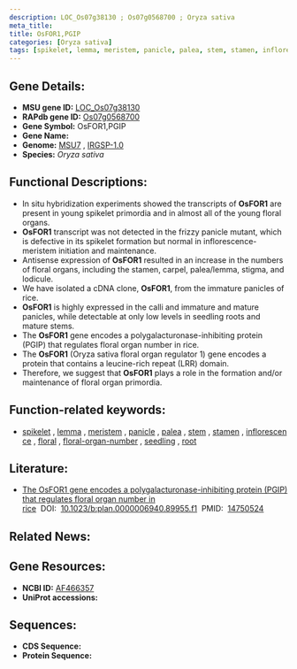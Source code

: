 ```yaml
---
description: LOC_Os07g38130 ; Os07g0568700 ; Oryza sativa
meta_title:
title: OsFOR1,PGIP
categories: [Oryza sativa]
tags: [spikelet, lemma, meristem, panicle, palea, stem, stamen, inflorescence, floral, floral organ number, seedling, root]
---
```


## Gene Details:
- **MSU gene ID:** [LOC_Os07g38130](http://rice.uga.edu/cgi-bin/ORF_infopage.cgi?orf=LOC_Os07g38130)  
- **RAPdb gene ID:** [Os07g0568700](https://rapdb.dna.affrc.go.jp/locus/?name=Os07g0568700)  
- **Gene Symbol:** OsFOR1,PGIP
- **Gene Name:**
- **Genome:**  [MSU7](http://rice.uga.edu/)&nbsp;,&nbsp;[IRGSP-1.0](https://rapdb.dna.affrc.go.jp/download/irgsp1.html)
- **Species:** *Oryza sativa*

## Functional Descriptions:
   - In situ hybridization experiments showed the transcripts of **OsFOR1** are present in young spikelet primordia and in almost all of the young floral organs.
   - **OsFOR1** transcript was not detected in the frizzy panicle mutant, which is defective in its spikelet formation but normal in inflorescence-meristem initiation and maintenance.
   - Antisense expression of **OsFOR1** resulted in an increase in the numbers of floral organs, including the stamen, carpel, palea/lemma, stigma, and lodicule.
   - We have isolated a cDNA clone, **OsFOR1**, from the immature panicles of rice.
   - **OsFOR1** is highly expressed in the calli and immature and mature panicles, while detectable at only low levels in seedling roots and mature stems.
   - The **OsFOR1** gene encodes a polygalacturonase-inhibiting protein (PGIP) that regulates floral organ number in rice.
   - The **OsFOR1** (Oryza sativa floral organ regulator 1) gene encodes a protein that contains a leucine-rich repeat (LRR) domain.
   - Therefore, we suggest that **OsFOR1** plays a role in the formation and/or maintenance of floral organ primordia.

## Function-related keywords:
   - [spikelet](/tags/spikelet/)&nbsp;,&nbsp;[lemma](/tags/lemma/)&nbsp;,&nbsp;[meristem](/tags/meristem/)&nbsp;,&nbsp;[panicle](/tags/panicle/)&nbsp;,&nbsp;[palea](/tags/palea/)&nbsp;,&nbsp;[stem](/tags/stem/)&nbsp;,&nbsp;[stamen](/tags/stamen/)&nbsp;,&nbsp;[inflorescence](/tags/inflorescence/)&nbsp;,&nbsp;[floral](/tags/floral/)&nbsp;,&nbsp;[floral-organ-number](/tags/floral-organ-number/)&nbsp;,&nbsp;[seedling](/tags/seedling/)&nbsp;,&nbsp;[root](/tags/root/)

## Literature:
   - [The OsFOR1 gene encodes a polygalacturonase-inhibiting protein (PGIP) that regulates floral organ number in rice](https://www.doi.org/10.1023/b:plan.0000006940.89955.f1)&nbsp;&nbsp;DOI:&nbsp;&nbsp;[10.1023/b:plan.0000006940.89955.f1](https://www.doi.org/10.1023/b:plan.0000006940.89955.f1)&nbsp;&nbsp;PMID:&nbsp;&nbsp;[14750524](https://pubmed.ncbi.nlm.nih.gov/14750524/)

## Related News:

## Gene Resources:
- **NCBI ID:**  [AF466357](http://www.ncbi.nlm.nih.gov/nuccore/AF466357)
- **UniProt accessions:** [](https://www.uniprot.org/uniprotkb//entry)

## Sequences:
- **CDS Sequence:**
- **Protein Sequence:**
